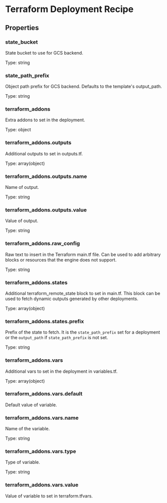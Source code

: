 # Terraform Deployment Recipe

<!-- These files are auto generated -->

## Properties

### state_bucket

State bucket to use for GCS backend.

Type: string

### state_path_prefix

Object path prefix for GCS backend. Defaults to the template's output_path.

Type: string

### terraform_addons

Extra addons to set in the deployment.

Type: object

### terraform_addons.outputs

Additional outputs to set in outputs.tf.

Type: array(object)

### terraform_addons.outputs.name

Name of output.

Type: string

### terraform_addons.outputs.value

Value of output.

Type: string

### terraform_addons.raw_config

Raw text to insert in the Terraform main.tf file.
Can be used to add arbitrary blocks or resources that the engine does not support.

Type: string

### terraform_addons.states

Additional terraform_remote_state block to set in main.tf.
This block can be used to fetch dynamic outputs generated by other deployments.

Type: array(object)

### terraform_addons.states.prefix

Prefix of the state to fetch.
It is the `state_path_prefix` set for a deployment or the `output_path`
if `state_path_prefix` is not set.

Type: string

### terraform_addons.vars

Additional vars to set in the deployment in variables.tf.

Type: array(object)

### terraform_addons.vars.default

Default value of variable.

### terraform_addons.vars.name

Name of the variable.

Type: string

### terraform_addons.vars.type

Type of variable.

Type: string

### terraform_addons.vars.value

Value of variable to set in terraform.tfvars.

